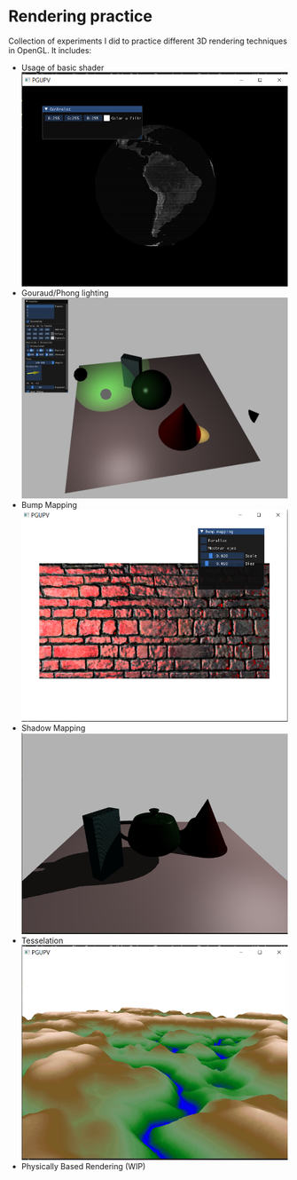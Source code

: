 # Rendering practice
Collection of experiments I did to practice different 3D rendering techniques in OpenGL. 
It includes: 
- Usage of basic shader
![CRT Effect](screenshots/crt.PNG)
- Gouraud/Phong lighting 
![Lighting](screenshots/lighting.PNG)
- Bump Mapping 
![CRT Effect](screenshots/bumpmapping.PNG)
- Shadow Mapping
![CRT Effect](screenshots/shadowmapping.PNG)
- Tesselation
![CRT Effect](screenshots/tesselation.PNG)
- Physically Based Rendering (WIP)